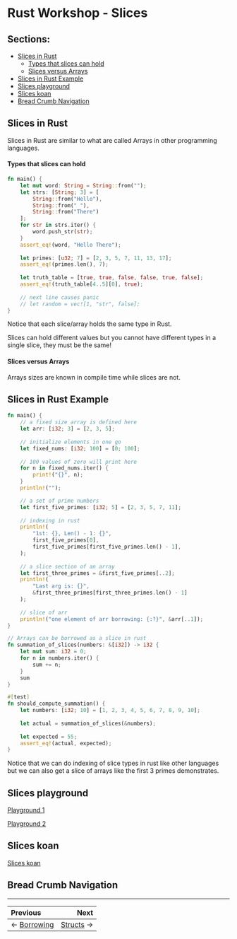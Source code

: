 # Rust Workshop - Slices

## Sections:

* [Slices in Rust](#slices-in-rust)
    * [Types that slices can hold](#types-that-slices-can-hold)
    * [Slices versus Arrays](#slices-versus-arrays)
* [Slices in Rust Example](#slices-in-rust-example)
* [Slices playground](#slices-playground)
* [Slices koan](#slices-koan)
* [Bread Crumb Navigation](#bread-crumb-navigation)

## Slices in Rust

Slices in Rust are similar to what are called Arrays in other programming languages.

#### Types that slices can hold

```rust
fn main() {
    let mut word: String = String::from("");
    let strs: [String; 3] = [
        String::from("Hello"), 
        String::from(" "), 
        String::from("There")
    ];
    for str in strs.iter() {
        word.push_str(str);
    }
    assert_eq!(word, "Hello There");
    
    let primes: [u32; 7] = [2, 3, 5, 7, 11, 13, 17];
    assert_eq!(primes.len(), 7);
    
    let truth_table = [true, true, false, false, true, false];
    assert_eq!(truth_table[4..5][0], true);
    
    // next line causes panic
    // let random = vec![1, "str", false];
}
```

Notice that each slice/array holds the same type in Rust.

Slices can hold different values but you cannot have different types in a single slice, they must be the same!

#### Slices versus Arrays

Arrays sizes are known in compile time while slices are not.

## Slices in Rust Example

```rust
fn main() {
    // a fixed size array is defined here
    let arr: [i32; 3] = [2, 3, 5];
    
    // initialize elements in one go
    let fixed_nums: [i32; 100] = [0; 100];
    
    // 100 values of zero will print here
    for n in fixed_nums.iter() {
        print!("{}", n);
    }
    println!("");

    // a set of prime numbers
    let first_five_primes: [i32; 5] = [2, 3, 5, 7, 11];
    
    // indexing in rust
    println!(
        "1st: {}, Len() - 1: {}", 
        first_five_primes[0], 
        first_five_primes[first_five_primes.len() - 1],
    );
    
    // a slice section of an array
    let first_three_primes = &first_five_primes[..2];
    println!(
        "Last arg is: {}", 
        &first_three_primes[first_three_primes.len() - 1]
    );
    
    // slice of arr
    println!("one element of arr borrowing: {:?}", &arr[..1]);
}

// Arrays can be borrowed as a slice in rust
fn summation_of_slices(numbers: &[i32]) -> i32 {
    let mut sum: i32 = 0;
    for n in numbers.iter() {
        sum += n;
    }
    sum
}

#[test]
fn should_compute_summation() {
    let numbers: [i32; 10] = [1, 2, 3, 4, 5, 6, 7, 8, 9, 10];
    
    let actual = summation_of_slices(&numbers);
    
    let expected = 55;
    assert_eq!(actual, expected);
}
```

Notice that we can do indexing of slice types in rust like other languages but we can also get a slice of arrays like the first 3 primes demonstrates.

## Slices playground

[Playground 1](https://play.rust-lang.org/?version=stable&mode=debug&edition=2018&gist=94def6401cdb324df30fcdcd400f55b0)

[Playground 2](https://play.rust-lang.org/?version=stable&mode=debug&edition=2018&gist=78b380921537f23988937af1eae6da03)

## Slices koan

[Slices koan](../koans/src/slices.rs)

## Bread Crumb Navigation
_________________________

Previous | Next
:------- | ---:
← [Borrowing](./borrowing.md) | [Structs](./structs.md) →
